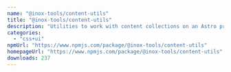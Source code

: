 ```yaml
---
name: "@inox-tools/content-utils"
title: "@inox-tools/content-utils"
description: "Utilities to work with content collections on an Astro project from an integration or library."
categories:
  - "css+ui"
npmUrl: "https://www.npmjs.com/package/@inox-tools/content-utils"
homepageUrl: "https://www.npmjs.com/package/@inox-tools/content-utils"
downloads: 237
---
```

